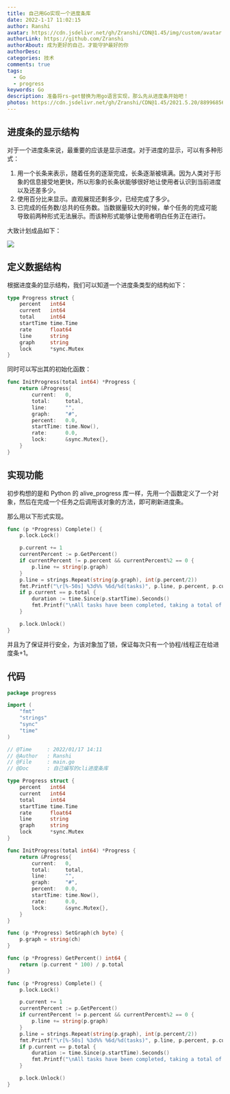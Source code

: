 ```yaml
---
title: 自己用Go实现一个进度条库
date: 2022-1-17 11:02:15
author: Ranshi
avatar: https://cdn.jsdelivr.net/gh/Zranshi/CDN@1.45/img/custom/avatar.jpg
authorLink: https://github.com/Zranshi
authorAbout: 成为更好的自己，才能守护最好的你
authorDesc:
categories: 技术
comments: true
tags:
  - Go
  - progress
keywords: Go
description: 准备将rs-get替换为用go语言实现，那么先从进度条开始吧！
photos: https://cdn.jsdelivr.net/gh/Zranshi/CDN@1.45/2021.5.20/88996856_p0.png
---
```


## 进度条的显示结构

对于一个进度条来说，最重要的应该是显示进度。对于进度的显示，可以有多种形式：

1. 用一个长条来表示，随着任务的逐渐完成，长条逐渐被填满。因为人类对于形象的信息接受地更快，所以形象的长条状能够很好地让使用者认识到当前进度以及还差多少。
2. 使用百分比来显示。直观展现还剩多少，已经完成了多少。
3. 已完成的任务数/总共的任务数。当数据量较大的时候，单个任务的完成可能导致前两种形式无法展示。而该种形式能够让使用者明白任务正在进行。

大致计划成品如下：

![](https://s2.loli.net/2022/01/17/TYifLy51Z9KnqaX.png)

## 定义数据结构

根据进度条的显示结构，我们可以知道一个进度条类型的结构如下：

```go
type Progress struct {
	percent   int64
	current   int64
	total     int64
	startTime time.Time
	rate      float64
	line      string
	graph     string
	lock      *sync.Mutex
}
```

同时可以写出其的初始化函数：

```go
func InitProgress(total int64) *Progress {
	return &Progress{
		current:   0,
		total:     total,
		line:      "",
		graph:     "#",
		percent:   0.0,
		startTime: time.Now(),
		rate:      0.0,
		lock:      &sync.Mutex{},
	}
}
```

## 实现功能

初步构想的是和 Python 的 alive_progress 库一样，先用一个函数定义了一个对象，然后在完成一个任务之后调用该对象的方法，即可刷新进度条。

那么用以下形式实现。

```go
func (p *Progress) Complete() {
	p.lock.Lock()

	p.current += 1
	currentPercent := p.GetPercent()
	if currentPercent != p.percent && currentPercent%2 == 0 {
		p.line += string(p.graph)
	}
	p.line = strings.Repeat(string(p.graph), int(p.percent/2))
	fmt.Printf("\r[%-50s] %3d%% %6d/%d(tasks)", p.line, p.percent, p.current, p.total)
	if p.current == p.total {
		duration := time.Since(p.startTime).Seconds()
		fmt.Printf("\nAll tasks have been completed, taking a total of %.2f seconds.\n", duration)
	}

	p.lock.Unlock()
}
```

并且为了保证并行安全，为该对象加了锁，保证每次只有一个协程/线程正在给进度条+1。

## 代码

```go
package progress

import (
	"fmt"
	"strings"
	"sync"
	"time"
)

// @Time     : 2022/01/17 14:11
// @Author   : Ranshi
// @File     : main.go
// @Doc      : 自己编写的cli进度条库

type Progress struct {
	percent   int64
	current   int64
	total     int64
	startTime time.Time
	rate      float64
	line      string
	graph     string
	lock      *sync.Mutex
}

func InitProgress(total int64) *Progress {
	return &Progress{
		current:   0,
		total:     total,
		line:      "",
		graph:     "#",
		percent:   0.0,
		startTime: time.Now(),
		rate:      0.0,
		lock:      &sync.Mutex{},
	}
}

func (p *Progress) SetGraph(ch byte) {
	p.graph = string(ch)
}

func (p *Progress) GetPercent() int64 {
	return (p.current * 100) / p.total
}

func (p *Progress) Complete() {
	p.lock.Lock()

	p.current += 1
	currentPercent := p.GetPercent()
	if currentPercent != p.percent && currentPercent%2 == 0 {
		p.line += string(p.graph)
	}
	p.line = strings.Repeat(string(p.graph), int(p.percent/2))
	fmt.Printf("\r[%-50s] %3d%% %6d/%d(tasks)", p.line, p.percent, p.current, p.total)
	if p.current == p.total {
		duration := time.Since(p.startTime).Seconds()
		fmt.Printf("\nAll tasks have been completed, taking a total of %.2f seconds.\n", duration)
	}

	p.lock.Unlock()
}
```
